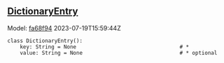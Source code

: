 ## [DictionaryEntry](https://github.com/spdx/spdx-3-model/blob/main/model/Core/Classes/DictionaryEntry.md)
Model: [fa68f94](https://github.com/spdx/spdx-3-model/commit/fa68f942ae1a0d0e8f05df6526f147cbe64183ed) 2023-07-19T15:59:44Z
```
class DictionaryEntry():
    key: String = None                                 # * 
    value: String = None                               # * optional 
```

